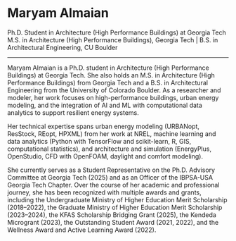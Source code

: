 # Maryam Almaian

Ph.D. Student in Architecture (High Performance Buildings) at Georgia Tech 
M.S. in Architecture (High Performance Buildings), Georgia Tech | B.S. in Architectural Engineering, CU Boulder

---


Maryam Almaian is a Ph.D. student in Architecture (High Performance Buildings) at Georgia Tech. She also holds an M.S. in Architecture (High Performance Buildings) from Georgia Tech and a B.S. in Architectural Engineering from the University of Colorado Boulder. As a researcher and modeler, her work focuses on high-performance buildings, urban energy modeling, and the integration of AI and ML with computational data analytics to support resilient energy systems.

Her technical expertise spans urban energy modeling (URBANopt, ResStock, REopt, HPXML) from her work at NREL, machine learning and data analytics (Python with TensorFlow and scikit-learn, R, GIS, computational statistics), and architecture and simulation (EnergyPlus, OpenStudio, CFD with OpenFOAM, daylight and comfort modeling).

She currently serves as a Student Representative on the Ph.D. Advisory Committee at Georgia Tech (2025) and as an Officer of the IBPSA-USA Georgia Tech Chapter. Over the course of her academic and professional journey, she has been recognized with multiple awards and grants, including the Undergraduate Ministry of Higher Education Merit Scholarship (2018–2022), the Graduate Ministry of Higher Education Merit Scholarship (2023–2024), the KFAS Scholarship Bridging Grant (2025), the Kendeda Microgrant (2023), the Outstanding Student Award (2021, 2022), and the Wellness Award and Active Learning Award (2022).



